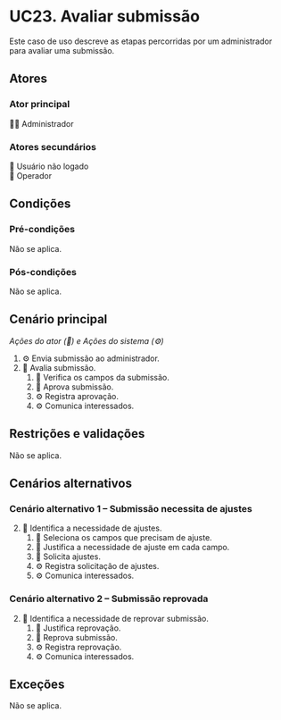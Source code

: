 # UC23. Avaliar submissão

Este caso de uso descreve as etapas percorridas por um administrador para avaliar uma submissão.

## Atores

### Ator principal
👨‍💼 Administrador

### Atores secundários
👤 Usuário não logado  
👷 Operador

## Condições

### Pré-condições
Não se aplica.

### Pós-condições
Não se aplica.

## Cenário principal
_Ações do ator (💼) e Ações do sistema (⚙️)_

1. ⚙️ Envia submissão ao administrador.
2. 💼 Avalia submissão.
   1. 💼 Verifica os campos da submissão.
   2. 💼 Aprova submissão.
   3. ⚙️ Registra aprovação.
   4. ⚙️ Comunica interessados.

## Restrições e validações
Não se aplica.

## Cenários alternativos
### Cenário alternativo 1 – Submissão necessita de ajustes
2. 💼 Identifica a necessidade de ajustes.
   1. 💼 Seleciona os campos que precisam de ajuste.
   2. 💼 Justifica a necessidade de ajuste em cada campo.
   3. 💼 Solicita ajustes.
   4. ⚙️ Registra solicitação de ajustes.
   5. ⚙️ Comunica interessados.

### Cenário alternativo 2 – Submissão reprovada
2. 💼 Identifica a necessidade de reprovar submissão.
   1. 💼 Justifica reprovação.
   2. 💼 Reprova submissão.
   3. ⚙️ Registra reprovação.
   4. ⚙️ Comunica interessados.

## Exceções
Não se aplica.
